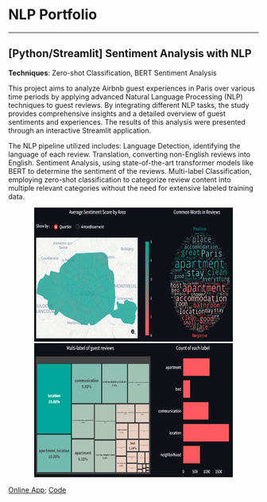 # NLP Portfolio

----------
## [Python/Streamlit] Sentiment Analysis with NLP

**Techniques**: Zero-shot Classification, BERT Sentiment Analysis

This project aims to analyze Airbnb guest experiences in Paris over various time periods by applying advanced Natural Language Processing (NLP) techniques to guest reviews. By integrating different NLP tasks, the study provides comprehensive insights and a detailed overview of guest sentiments and experiences. The results of this analysis were presented through an interactive Streamlit application.

The NLP pipeline utilized includes:
Language Detection, identifying the language of each review.
Translation, converting non-English reviews into English.
Sentiment Analysis, using state-of-the-art transformer models like BERT to determine the sentiment of the reviews.
Multi-label Classification, employing zero-shot classification to categorize review content into multiple relevant categories without the need for extensive labeled training data.
<br/>

<p align="center">
  <img src="https://github.com/haejiyun/NLP/blob/main/streamlit.png" width="400" height="270">
  <img src="https://github.com/haejiyun/NLP/blob/main/streamlit-2.png" width="400" height="270">
<p/>

<a href="https://airbnb-guest-reviews.streamlit.app">Online App</a>; <a href="https://github.com/haejiyun/Machine-Learning/blob/main/NLP/projet_marketing.py">Code</a><br/>
<br/>
